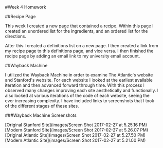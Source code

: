 #Week 4 Homework

##Recipe Page

This week I created a new page that contained a recipe.  Within this page I created an unordered list for the ingredients, and an ordered list for the directions.

 After this I created a definitions list on a new page. I then created a link from my recipe page to this definitions page, and vice versa.  I then finished the recipe page by adding an email link to my university email account.

##Wayback Machine

 I utilized the Wayback Machine in order to examine The Atlantic's website and Stanford's website. For each website I looked at the earliest available iteration and then advanced forward through time.  With this process I observed many changes improving each site aesthetically and functionally.  I also looked at various iterations of the code of each website, seeing the ever increasing complexity. I have included links to screenshots that I took of the different stages of these sites.

 ###Wayback Machine Screenshots

 [Original Stanford Site](images/Screen Shot 2017-02-27 at 5.25.16 PM)
 [Modern Stanford Site](images/Screen Shot 2017-02-27 at 5.26.07 PM)
 [Original Atlantic Site](images/Screen Shot 2017-02-27 at 5.27.50 PM)
 [Modern Atlantic Site](images/Screen Shot 2017-02-27 at 5.21.00 PM)
